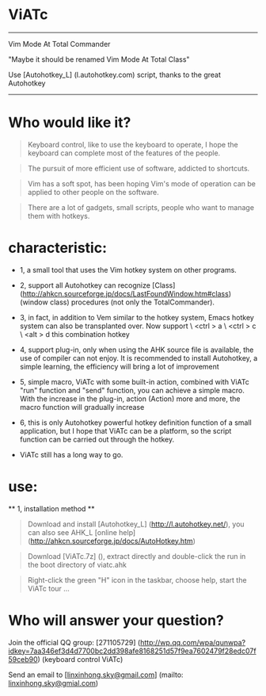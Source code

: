 ViATc
=====
--------------------------------------------

Vim Mode At Total Commander

"Maybe it should be renamed Vim Mode At Total Class"

Use [Autohotkey_L] (l.autohotkey.com) script, thanks to the great Autohotkey

--------------------------------------------

Who would like it?
=========

> Keyboard control, like to use the keyboard to operate, I hope the keyboard can complete most of the features of the people.

> The pursuit of more efficient use of software, addicted to shortcuts.

> Vim has a soft spot, has been hoping Vim's mode of operation can be applied to other people on the software.

> There are a lot of gadgets, small scripts, people who want to manage them with hotkeys.

characteristic:
=====

- 1, a small tool that uses the Vim hotkey system on other programs.

- 2, support all Autohotkey can recognize [Class] (http://ahkcn.sourceforge.jp/docs/LastFoundWindow.htm#class) (window class) procedures (not only the TotalCommander).

- 3, in fact, in addition to Vem similar to the hotkey system, Emacs hotkey system can also be transplanted over. Now support \ <ctrl \> a \ <ctrl \> c \ <alt \> d this combination hotkey

- 4, support plug-in, only when using the AHK source file is available, the use of compiler can not enjoy. It is recommended to install Autohotkey, a simple learning, the efficiency will bring a lot of improvement

- 5, simple macro, ViATc with some built-in action, combined with ViATc "run" function and "send" function, you can achieve a simple macro. With the increase in the plug-in, action (Action) more and more, the macro function will gradually increase

- 6, this is only Autohotkey powerful hotkey definition function of a small application, but I hope that ViATc can be a platform, so the script function can be carried out through the hotkey.

- ViATc still has a long way to go.

use:
=====
** 1, installation method **

> Download and install [Autohotkey_L] (http://l.autohotkey.net/), you can also see AHK_L [online help] (http://ahkcn.sourceforge.jp/docs/AutoHotkey.htm)

> Download [ViATc.7z] (), extract directly and double-click the run in the boot directory of viatc.ahk

> Right-click the green "H" icon in the taskbar, choose help, start the ViATc tour ...

Who will answer your question?
================

Join the official QQ group: [271105729] (http://wp.qq.com/wpa/qunwpa?idkey=7aa346ef3d4d7700bc2dd398afe8168251d57f9ea7602479f28edc07f59ceb90) (keyboard control ViATc)

Send an email to [linxinhong.sky@gmail.com] (mailto: linxinhong.sky@gmial.com)